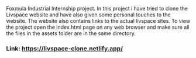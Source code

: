 Foxmula Industrial Internship project.
In this project i have tried to clone the Livspace website and have also given some personal touches to the website.
The website also contains links to the actual livspace sites. 
To view the project open the index.html page on any web browser and make sure all the files in the assets folder are in the same directory.
### Link: https://livspace-clone.netlify.app/
